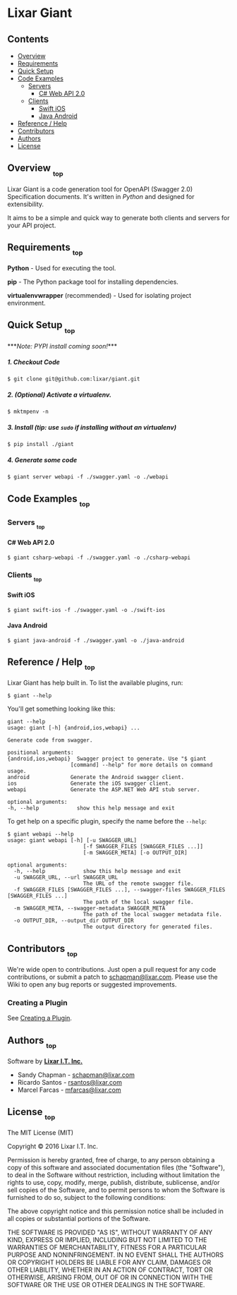 # Lixar Giant

## <a name="top"></a>Contents

* [Overview](#overview)
* [Requirements](#requirements)
* [Quick Setup](#quick-setup)
* [Code Examples](#code-examples)
  * [Servers](#servers)
    * [C# Web API 2.0](csharp-webapi)
  * [Clients](#clients)
    * [Swift iOS](#swift-ios)
    * [Java Android](#java-android)
* [Reference / Help](#help)
* [Contributors](#contributors)
* [Authors](#authors)
* [License](#license)

## <a name="overview"></a>Overview [<sub><sub>top</sub></sub>](#top)

Lixar Giant is a code generation tool for OpenAPI (Swagger 2.0) Specification documents. It's written in *Python* and designed for extensibility.

It aims to be a simple and quick way to generate both clients and servers for your API project.

## <a name="requirements"></a>Requirements [<sub><sub>top</sub></sub>](#top)

**Python** - Used for executing the tool.

**pip** - The Python package tool for installing dependencies.

**virtualenvwrapper** (recommended) - Used for isolating project environment.

## <a name="quick-setup"></a>Quick Setup [<sub><sub>top</sub></sub>](#top)

\*\*\**Note: PYPI install coming soon!*\*\*\*

##### 1. Checkout Code

    $ git clone git@github.com:lixar/giant.git
    
##### 2. (Optional) Activate a virtualenv.

    $ mktmpenv -n
    
##### 3. Install (tip: use `sudo` if installing without an virtualenv)

    $ pip install ./giant
    
##### 4. Generate some code

    $ giant server webapi -f ./swagger.yaml -o ./webapi

## <a name="code-examples"></a>Code Examples [<sub><sub>top</sub></sub>](#top)

### <a name="servers"></a>Servers [<sub><sub>top</sub></sub>](#top)

#### <a name="csharp-webapi"></a>C# Web API 2.0

    $ giant csharp-webapi -f ./swagger.yaml -o ./csharp-webapi
    
### <a name="clients"></a>Clients [<sub><sub>top</sub></sub>](#top)

#### <a name="swift-ios"></a>Swift iOS

    $ giant swift-ios -f ./swagger.yaml -o ./swift-ios

#### <a name="java-android"></a>Java Android

    $ giant java-android -f ./swagger.yaml -o ./java-android

## <a name="help"></a>Reference / Help [<sub><sub>top</sub></sub>](#top)

Lixar Giant has help built in. To list the available plugins, run:

    $ giant --help
    
You'll get something looking like this:

    giant --help
    usage: giant [-h] {android,ios,webapi} ...

    Generate code from swagger.

    positional arguments:
    {android,ios,webapi}  Swagger project to generate. Use "$ giant
                        [command] --help" for more details on command usage.
    android             Generate the Android swagger client.
    ios                 Generate the iOS swagger client.
    webapi              Generate the ASP.NET Web API stub server.

    optional arguments:
    -h, --help            show this help message and exit
    
To get help on a specific plugin, specify the name before the `--help`:

    $ giant webapi --help
    usage: giant webapi [-h] [-u SWAGGER_URL]
                            [-f SWAGGER_FILES [SWAGGER_FILES ...]]
                            [-m SWAGGER_META] [-o OUTPUT_DIR]

    optional arguments:
      -h, --help            show this help message and exit
      -u SWAGGER_URL, --url SWAGGER_URL
                            The URL of the remote swagger file.
      -f SWAGGER_FILES [SWAGGER_FILES ...], --swagger-files SWAGGER_FILES [SWAGGER_FILES ...]
                            The path of the local swagger file.
      -m SWAGGER_META, --swagger-metadata SWAGGER_META
                            The path of the local swagger metadata file.
      -o OUTPUT_DIR, --output_dir OUTPUT_DIR
                            The output directory for generated files.
    

## <a name="contributors"></a>Contributors [<sub><sub>top</sub></sub>](#top)

We're wide open to contributions. Just open a pull request for any code contributions, or submit a patch to [schapman@lixar.com](mailto:schapman@lixar.com). Please use the Wiki to open any bug reports or suggested improvements.

### Creating a Plugin

See [Creating a Plugin](url-here).

## <a name="authors"></a>Authors [<sub><sub>top</sub></sub>](#top)

Software by **[Lixar I.T. Inc.](http://lixar.com/)**

* Sandy Chapman - [schapman@lixar.com](mailto:schapman@lixar.com)
* Ricardo Santos - [rsantos@lixar.com](mailto:rsantos@lixar.com)
* Marcel Farcas - [mfarcas@lixar.com](mailto:mfarcas@lixar.com)

## <a name="license"></a>License [<sub><sub>top</sub></sub>](#top)

The MIT License (MIT)

Copyright © 2016 Lixar I.T. Inc.

Permission is hereby granted, free of charge, to any person obtaining a copy of this software and associated documentation files (the "Software"), to deal in the Software without restriction, including without limitation the rights to use, copy, modify, merge, publish, distribute, sublicense, and/or sell copies of the Software, and to permit persons to whom the Software is furnished to do so, subject to the following conditions:

The above copyright notice and this permission notice shall be included in all copies or substantial portions of the Software.

THE SOFTWARE IS PROVIDED "AS IS", WITHOUT WARRANTY OF ANY KIND, EXPRESS OR IMPLIED, INCLUDING BUT NOT LIMITED TO THE WARRANTIES OF MERCHANTABILITY, FITNESS FOR A PARTICULAR PURPOSE AND NONINFRINGEMENT. IN NO EVENT SHALL THE AUTHORS OR COPYRIGHT HOLDERS BE LIABLE FOR ANY CLAIM, DAMAGES OR OTHER LIABILITY, WHETHER IN AN ACTION OF CONTRACT, TORT OR OTHERWISE, ARISING FROM, OUT OF OR IN CONNECTION WITH THE SOFTWARE OR THE USE OR OTHER DEALINGS IN THE SOFTWARE.